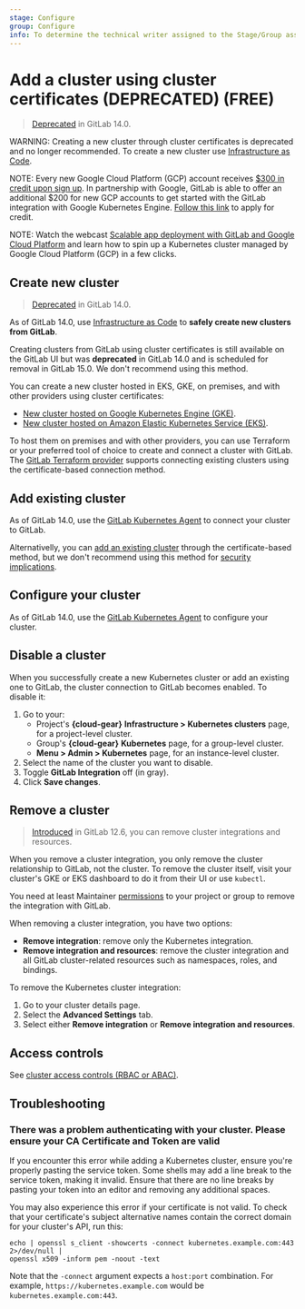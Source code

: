 ```yaml
---
stage: Configure
group: Configure
info: To determine the technical writer assigned to the Stage/Group associated with this page, see https://about.gitlab.com/handbook/engineering/ux/technical-writing/#assignments
---
```


# Add a cluster using cluster certificates (DEPRECATED) **(FREE)**

> [Deprecated](https://gitlab.com/gitlab-org/gitlab/-/issues/327908) in GitLab 14.0.

WARNING:
Creating a new cluster through cluster certificates
is deprecated and no longer recommended. To create a new cluster use
[Infrastructure as Code](../../infrastructure/iac/index.md#create-a-new-cluster-through-iac).

NOTE:
Every new Google Cloud Platform (GCP) account receives
[$300 in credit upon sign up](https://console.cloud.google.com/freetrial).
In partnership with Google, GitLab is able to offer an additional $200 for new GCP
accounts to get started with the GitLab integration with Google Kubernetes Engine.
[Follow this link](https://cloud.google.com/partners/partnercredit/?pcn_code=0014M00001h35gDQAQ#contact-form)
to apply for credit.

NOTE:
Watch the webcast [Scalable app deployment with GitLab and Google Cloud Platform](https://about.gitlab.com/webcast/scalable-app-deploy/)
and learn how to spin up a Kubernetes cluster managed by Google Cloud Platform (GCP)
in a few clicks.

## Create new cluster

> [Deprecated](https://gitlab.com/gitlab-org/gitlab/-/issues/327908) in GitLab 14.0.

As of GitLab 14.0, use [Infrastructure as Code](../../infrastructure/iac/index.md#create-a-new-cluster-through-iac)
to **safely create new clusters from GitLab**.

Creating clusters from GitLab using cluster certificates is still available on the
GitLab UI but was **deprecated** in GitLab 14.0 and is scheduled for removal in
GitLab 15.0. We don't recommend using this method.

You can create a new cluster hosted in EKS, GKE, on premises, and with other
providers using cluster certificates:

- [New cluster hosted on Google Kubernetes Engine (GKE)](add_gke_clusters.md).
- [New cluster hosted on Amazon Elastic Kubernetes Service (EKS)](add_eks_clusters.md).

To host them on premises and with other providers, you can use Terraform
or your preferred tool of choice to create and connect a cluster with GitLab.
The [GitLab Terraform provider](https://registry.terraform.io/providers/gitlabhq/gitlab/latest/docs/resources/project_cluster)
supports connecting existing clusters using the certificate-based connection method.

## Add existing cluster

As of GitLab 14.0, use the [GitLab Kubernetes Agent](../../clusters/agent/index.md)
to connect your cluster to GitLab.

Alternativelly, you can [add an existing cluster](add_existing_cluster.md)
through the certificate-based method, but we don't recommend using this method for [security implications](index.md#security-implications).

## Configure your cluster

As of GitLab 14.0, use the [GitLab Kubernetes Agent](../../clusters/agent/index.md)
to configure your cluster.

## Disable a cluster

When you successfully create a new Kubernetes cluster or add an existing
one to GitLab, the cluster connection to GitLab becomes enabled. To disable it:

1. Go to your:
   - Project's **{cloud-gear}** **Infrastructure > Kubernetes clusters** page, for a project-level cluster.
   - Group's **{cloud-gear}** **Kubernetes** page, for a group-level cluster.
   - **Menu > Admin > Kubernetes** page, for an instance-level cluster.
1. Select the name of the cluster you want to disable.
1. Toggle **GitLab Integration** off (in gray).
1. Click **Save changes**.

## Remove a cluster

> [Introduced](https://gitlab.com/gitlab-org/gitlab/-/issues/26815) in GitLab 12.6, you can remove cluster integrations and resources.

When you remove a cluster integration, you only remove the cluster relationship
to GitLab, not the cluster. To remove the cluster itself, visit your cluster's
GKE or EKS dashboard to do it from their UI or use `kubectl`.

You need at least Maintainer [permissions](../../permissions.md) to your
project or group to remove the integration with GitLab.

When removing a cluster integration, you have two options:

- **Remove integration**: remove only the Kubernetes integration.
- **Remove integration and resources**: remove the cluster integration and
all GitLab cluster-related resources such as namespaces, roles, and bindings.

To remove the Kubernetes cluster integration:

1. Go to your cluster details page.
1. Select the **Advanced Settings** tab.
1. Select either **Remove integration** or **Remove integration and resources**.

## Access controls

See [cluster access controls (RBAC or ABAC)](cluster_access.md).

## Troubleshooting

### There was a problem authenticating with your cluster. Please ensure your CA Certificate and Token are valid

If you encounter this error while adding a Kubernetes cluster, ensure you're
properly pasting the service token. Some shells may add a line break to the
service token, making it invalid. Ensure that there are no line breaks by
pasting your token into an editor and removing any additional spaces.

You may also experience this error if your certificate is not valid. To check that your certificate's
subject alternative names contain the correct domain for your cluster's API, run this:

```shell
echo | openssl s_client -showcerts -connect kubernetes.example.com:443 2>/dev/null |
openssl x509 -inform pem -noout -text
```

Note that the `-connect` argument expects a `host:port` combination. For example, `https://kubernetes.example.com` would be `kubernetes.example.com:443`.
